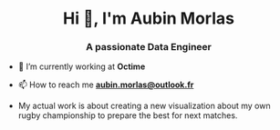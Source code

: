 <h1 align="center">Hi 👋, I'm Aubin Morlas</h1>
<h3 align="center">A passionate Data Engineer</h3>

- 🔭 I’m currently working at **Octime**

- 📫 How to reach me **aubin.morlas@outlook.fr**

- My actual work is about creating a new visualization about my own rugby championship to prepare the best for next matches.
